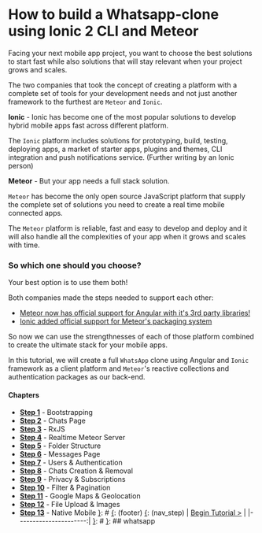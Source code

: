 [{]: <region> (header)
# How to build a Whatsapp-clone using Ionic 2 CLI and Meteor
[}]: #
[{]: <region> (body)
Facing your next mobile app project, you want to choose the best solutions to start fast while also solutions that will stay relevant when your project grows and scales.

The two companies that took the concept of creating a platform with a complete set of tools for your development needs and not just another framework to the furthest are `Meteor` and `Ionic`.

**Ionic** - Ionic has become one of the most popular solutions to develop hybrid mobile apps fast across different platform.

The `Ionic` platform includes solutions for prototyping, build, testing, deploying apps, a market of starter apps, plugins and themes, CLI integration and push notifications service. (Further writing by an Ionic person)

**Meteor** - But your app needs a full stack solution.

`Meteor` has become the only open source JavaScript platform that supply the complete set of solutions you need to create a real time mobile connected apps.

The `Meteor` platform is reliable, fast and easy to develop and deploy and it will also handle all the complexities of your app when it grows and scales with time.

### So which one should you choose?

Your best option is to use them both!

Both companies made the steps needed to support each other:

- [Meteor now has official support for Angular with it's 3rd party libraries!](http://info.meteor.com/blog/official-angular-support-with-angular-meteor-1.0.0?__hstc=219992390.d5a12b08bbf681831d288088f2c1b55f.1476117688291.1482430169317.1482433129287.88&__hssc=219992390.2.1482433129287&__hsfp=2355228760)
- [Ionic added official support for Meteor's packaging system](https://github.com/driftyco/ionic/pull/3133)

So now we can use the strengthnesses of each of those platform combined to create the ultimate stack for your mobile apps.

In this tutorial, we will create a full `WhatsApp` clone using Angular and `Ionic` framework as a client platform and `Meteor`'s reactive collections and authentication packages as our back-end.

#### Chapters

- **[Step 1](manuals/views/step1.md)** - Bootstrapping
- **[Step 2](manuals/views/step2.md)** - Chats Page
- **[Step 3](manuals/views/step3.md)** - RxJS
- **[Step 4](manuals/views/step4.md)** - Realtime Meteor Server
- **[Step 5](manuals/views/step5.md)** - Folder Structure
- **[Step 6](manuals/views/step6.md)** - Messages Page
- **[Step 7](manuals/views/step7.md)** - Users & Authentication
- **[Step 8](manuals/views/step8.md)** - Chats Creation & Removal
- **[Step 9](manuals/views/step9.md)** - Privacy & Subscriptions
- **[Step 10](manuals/views/step10.md)** - Filter & Pagination
- **[Step 11](manuals/views/step11.md)** - Google Maps & Geolocation
- **[Step 12](manuals/views/step12.md)** - File Upload & Images
- **[Step 13](manuals/views/step13.md)** - Native Mobile
[}]: #
[{]: <region> (footer)
[{]: <helper> (nav_step)
| [Begin Tutorial >](manuals/views/step1.md) |
|----------------------:|
[}]: #
[}]: ## whatsapp
